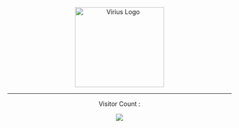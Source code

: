 <p align="center"><a href="http://qira.eu.org" target="_blank"><img src="https://i.ibb.co/gt8XvvN/logo-viriustrade.png" width="200" height="180" alt="Virius Logo"></a></p>
<hr>
<p align="center">Visitor Count :</p>
<p align="center"><img src="https://profile-counter.glitch.me/qiraxyz/count.svg"></p>

